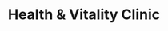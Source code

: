 ---
title: "Health & Vitality Clinic"
url: /leamington-spa/health-and-vitality-clinic/
shop: beauty
---